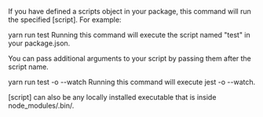 If you have defined a scripts object in your package, this command will run the specified [script]. For example:

yarn run test
Running this command will execute the script named "test" in your package.json.

You can pass additional arguments to your script by passing them after the script name.

yarn run test -o --watch
Running this command will execute jest -o --watch.

[script] can also be any locally installed executable that is inside node_modules/.bin/.
